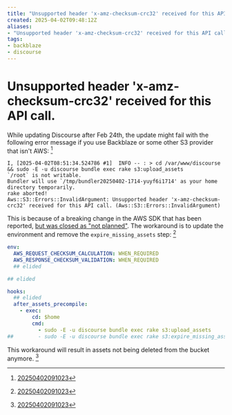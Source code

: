 ```yaml
---
title: "Unsupported header 'x-amz-checksum-crc32' received for this API call."
created: 2025-04-02T09:48:12Z
aliases:
- "Unsupported header 'x-amz-checksum-crc32' received for this API call."
tags:
- backblaze
- discourse
---
```


# Unsupported header 'x-amz-checksum-crc32' received for this API call.

While updating Discourse after Feb 24th, the update might fail with the following error message if you use Backblaze or some other S3 provider that isn't AWS: [^1]

```
I, [2025-04-02T08:51:34.524786 #1]  INFO -- : > cd /var/www/discourse && sudo -E -u discourse bundle exec rake s3:upload_assets
`/root` is not writable.
Bundler will use `/tmp/bundler20250402-1714-yuyf6i1714' as your home directory temporarily.
rake aborted!
Aws::S3::Errors::InvalidArgument: Unsupported header 'x-amz-checksum-crc32' received for this API call. (Aws::S3::Errors::InvalidArgument)
```

This is because of a breaking change in the AWS SDK that has been reported, [but was closed as "not planned"](https://github.com/aws/aws-sdk-js-v3/issues/6819). The workaround is to update the environment and remove the `expire_missing_assets` step: [^1]

```yml
env:
  AWS_REQUEST_CHECKSUM_CALCULATION: WHEN_REQUIRED
  AWS_RESPONSE_CHECKSUM_VALIDATION: WHEN_REQUIRED
  ## elided

## elided

hooks:
  ## elided  
  after_assets_precompile:
    - exec:
        cd: $home
        cmd:
          - sudo -E -u discourse bundle exec rake s3:upload_assets
##        - sudo -E -u discourse bundle exec rake s3:expire_missing_assets
```

This workaround will result in assets not being deleted from the bucket anymore. [^1]

[^1]: [20250402091023](../entries/20250402091023.md)
